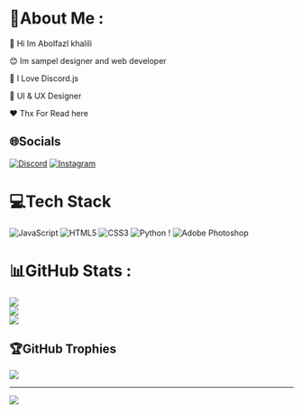 # 💫About Me :

💎 Hi Im Abolfazl khalili

😊 Im sampel designer and web developer

🔮 I Love Discord.js 

🌙 UI & UX  Designer

❤ Thx For Read here

## 🌐Socials
[![Discord](https://img.shields.io/badge/Discord-%237289DA.svg?logo=discord&logoColor=white)](htttps://discord.gg/https://discord.gg/Pycu836eVg) [![Instagram](https://img.shields.io/badge/Instagram-%23E4405F.svg?logo=Instagram&logoColor=white)](https://instagram.com/_azedwm) 

# 💻Tech Stack
![JavaScript](https://img.shields.io/badge/javascript-%23323330.svg?style=for-the-badge&logo=javascript&logoColor=%23F7DF1E) ![HTML5](https://img.shields.io/badge/html5-%23E34F26.svg?style=for-the-badge&logo=html5&logoColor=white) ![CSS3](https://img.shields.io/badge/css3-%231572B6.svg?style=for-the-badge&logo=css3&logoColor=white) ![Python](https://img.shields.io/badge/python-3670A0?style=for-the-badge&logo=python&logoColor=ffdd54) ! ![Adobe Photoshop](https://img.shields.io/badge/adobephotoshop-%2331A8FF.svg?style=for-the-badge&logo=adobephotoshop&logoColor=white)
# 📊GitHub Stats :
![](https://github-readme-stats.vercel.app/api?username=azedwm&theme=radical&hide_border=false&include_all_commits=false&count_private=true)<br/>
![](https://github-readme-streak-stats.herokuapp.com/?user=azedwm&theme=radical&hide_border=false)<br/>
![](https://github-readme-stats.vercel.app/api/top-langs/?username=azedwm&theme=radical&hide_border=false&include_all_commits=false&count_private=true&layout=compact)

## 🏆GitHub Trophies
![](https://github-profile-trophy.vercel.app/?username=azedwm&theme=radical&no-frame=true&no-bg=false&margin-w=4)




---
[![](https://visitcount.itsvg.in/api?id=azedwm&icon=0&color=1)](https://visitcount.itsvg.in)
